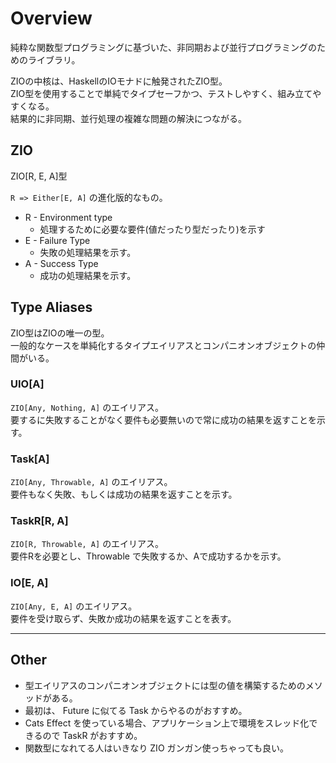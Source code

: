 # Overview

純粋な関数型プログラミングに基づいた、非同期および並行プログラミングのためのライブラリ。

ZIOの中核は、HaskellのIOモナドに触発されたZIO型。  
ZIO型を使用することで単純でタイプセーフかつ、テストしやすく、組み立てやすくなる。  
結果的に非同期、並行処理の複雑な問題の解決につながる。

## ZIO

ZIO[R, E, A]型

`R => Either[E, A]` の進化版的なもの。

- R - Environment type
   - 処理するために必要な要件(値だったり型だったり)を示す
- E - Failure Type
   - 失敗の処理結果を示す。
- A - Success Type
   - 成功の処理結果を示す。


## Type Aliases

ZIO型はZIOの唯一の型。  
一般的なケースを単純化するタイプエイリアスとコンパニオンオブジェクトの仲間がいる。

### UIO[A]

`ZIO[Any, Nothing, A]` のエイリアス。  
要するに失敗することがなく要件も必要無いので常に成功の結果を返すことを示す。

### Task[A]

`ZIO[Any, Throwable, A]` のエイリアス。  
要件もなく失敗、もしくは成功の結果を返すことを示す。

### TaskR[R, A]

`ZIO[R, Throwable, A]` のエイリアス。  
要件Rを必要とし、Throwable で失敗するか、Aで成功するかを示す。

### IO[E, A]

`ZIO[Any, E, A]` のエイリアス。  
要件を受け取らず、失敗か成功の結果を返すことを表す。

---

## Other

- 型エイリアスのコンパニオンオブジェクトには型の値を構築するためのメソッドがある。  
- 最初は、 Future に似てる Task からやるのがおすすめ。  
- Cats Effect を使っている場合、アプリケーション上で環境をスレッド化できるので TaskR がおすすめ。  
- 関数型になれてる人はいきなり ZIO ガンガン使っちゃっても良い。  

